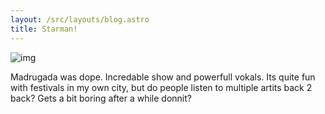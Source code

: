 ```yaml
---
layout: /src/layouts/blog.astro
title: Starman!
---
```


![img](/images/blog/starman.jpg)

Madrugada was dope. Incredable show and powerfull vokals. Its quite fun with festivals in my own city, but do people listen to multiple artits back 2 back? Gets a bit boring after a while donnit?